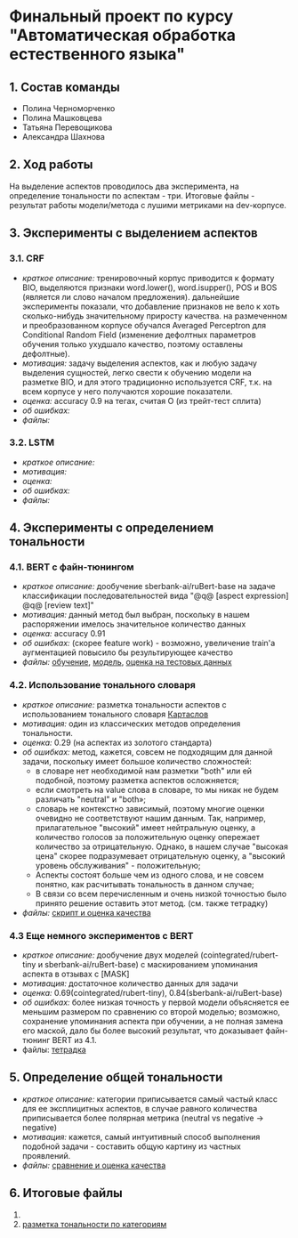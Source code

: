 # Финальный проект по курсу "Автоматическая обработка естественного языка"

## 1. Состав команды

* Полина Черноморченко
* Полина Машковцева
* Татьяна Перевощикова
* Александра Шахнова

## 2. Ход работы

На выделение аспектов проводилось два эксперимента, на определение тональности по аспектам - три. Итоговые файлы - результат работы модели/метода с лушими метриками на dev-корпусе.

## 3. Эксперименты с выделением аспектов

### 3.1. CRF

* *краткое описание:* тренировочный корпус приводится к формату BIO, выделяются признаки word.lower(), word.isupper(), POS и BOS (является ли слово началом предложения). дальнейшие эксперименты показали, что добавление признаков не вело к хоть сколько-нибудь значительному приросту качества. на размеченном и преобразованном корпусе обучался Averaged Perceptron для Conditional Random Field (изменение дефолтных параметров обучения только ухудшало качество, поэтому оставлены дефолтные).
* *мотивация:* задачу выделения аспектов, как и любую задачу выделения сущностей, легко свести к обучению модели на разметке BIO, и для этого традиционно используется CRF, т.к. на всем корпусе у него получаются хорошие показатели.
* *оценка:* accuracy 0.9 на тегах, считая О (из трейт-тест сплита)
* *об ошибках:*
* *файлы:*

### 3.2. LSTM

* *краткое описание:*
* *мотивация:*
* *оценка:*
* *об ошибках:*
* *файлы:*

## 4. Эксперименты с определением тональности

### 4.1. BERT с файн-тюнингом

* *краткое описание:* дообучение sberbank-ai/ruBert-base на задаче классификации последовательностей вида "@q@ [aspect expression] @q@ [review text]"
* *мотивация:* данный метод был выбран, поскольку в нашем распоряжении имелось значительное количество данных
* *оценка:* accuracy 0.91
* *об ошибках:* (скорее feature work) - возможно, увеличение train'a аугментацией повысило бы результирующее качество
* *файлы:* [обучение](https://github.com/pmashkovtseva/hse-4-nlp-final-project/blob/main/sentiment/bert/ab-project-asp-sent-train.ipynb), [модель](https://drive.google.com/drive/folders/1NtrsdLmdyGRZKDeJoTePSX7Fh2bxdw6f), [оценка на тестовых данных](https://github.com/pmashkovtseva/hse-4-nlp-final-project/blob/main/sentiment/bert/ab_asp_sent_testing.ipynb)

### 4.2. Использование тонального словаря

* *краткое описание:* разметка тональности аспектов с использованием тонального словаря [Картаслов](https://github.com/dkulagin/kartaslov/tree/master/dataset/kartaslovsent)
* *мотивация:* один из классических методов определения тональности.
* *оценка:* 0.29 (на аспектах из золотого стандарта)
* *об ошибках:* метод, кажется, совсем не подходящим для данной задачи, поскольку имеет большое количество сложностей:
    * в словаре нет необходимой нам разметки "both" или ей подобной, поэтому разметка аспектов осложняется;
    * если смотреть на value слова в словаре, то мы никак не будем различать "neutral" и "both»;
    * словарь не контекстно зависимый, поэтому многие оценки очевидно не соответствуют нашим данным. Так, например, прилагательное "высокий" имеет нейтральную оценку, а количество голосов за положительную оценку опережает количество за отрицательную. Однако, в нашем случае "высокая цена" скорее подразумевает отрицательную оценку, а "высокий уровень обслуживания" - положительную;
    * Аспекты состоят больше чем из одного слова, и не совсем понятно, как расчитывать тональность в данном случае;
    * В связи со всем перечисленным и очень низкой точностью было принято решение оставить этот метод.
(см. также тетрадку)
* *файлы:* [скрипт и оценка качества](https://github.com/pmashkovtseva/hse-4-nlp-final-project/blob/main/sentiment/dictionary/kartaslov.ipynb)

### 4.3 Еще немного экспериментов с BERT
* *краткое описание:* дообучение двух моделей (cointegrated/rubert-tiny и sberbank-ai/ruBert-base) с маскированием упоминания аспекта в отзывах с [MASK]
* *мотивация:* достаточное количество данных для задачи
* *оценка:* 0.69(cointegrated/rubert-tiny), 0.84(sberbank-ai/ruBert-base)
* *об ошибках:* более низкая точность у первой модели объясняется ее меньшим размером по сравнению со второй моделью; возможно, сохранение упоминания аспекта при обучении, а не полная замена его маской, дало бы более высокий результат, что доказывает файн-тюнинг BERT из 4.1. 
* файлы: [тетрадка](https://github.com/pmashkovtseva/hse-4-nlp-final-project/blob/main/sentiment/bert/4.2/bert_fn_2models.ipynb)

## 5. Определение общей тональности

* *краткое описание:* категории приписывается самый частый класс для ее эксплицитных аспектов, в случае равного количества приписывается более полярная метрика (neutral vs negative -> negative)
* *мотивация:* кажется, самый интуитивный способ выполнения подобной задачи - составить общую картину из частных проявлений.
* *файлы:* [сравнение и оценка качества](https://github.com/pmashkovtseva/hse-4-nlp-final-project/blob/main/results/ab_cats_count.ipynb)

## 6. Итоговые файлы

1.
2. [разметка тональности по категориям](https://github.com/pmashkovtseva/hse-4-nlp-final-project/blob/main/results/ab_dev_cats.txt)
